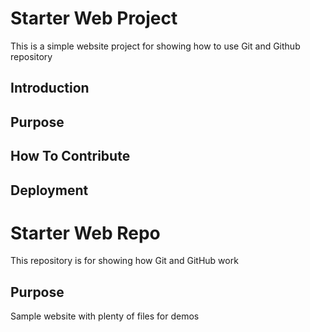 # Starter Web Project

This is a simple website project for showing how to use Git and Github repository
## Introduction 

## Purpose

## How To Contribute 

## Deployment

# Starter Web Repo

This repository is for showing how Git and GitHub work

## Purpose

Sample website with plenty of files for demos